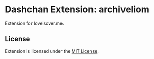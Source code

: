 # Dashchan Extension: archiveliom

Extension for loveisover.me.

## License

Extension is licensed under the [MIT License](LICENSE).